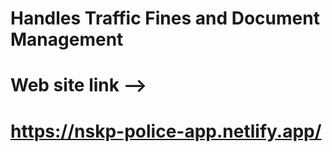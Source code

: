 # Handles Traffic Fines and Document Management
# Web site link -->
# https://nskp-police-app.netlify.app/ 
